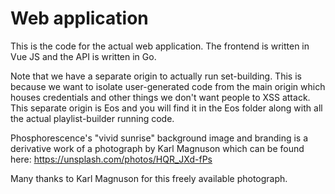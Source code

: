 # Web application

This is the code for the actual web application. The frontend is written in Vue JS and the API is written in Go.

Note that we have a separate origin to actually run set-building. This is because we want to isolate user-generated code from the main origin which houses credentials and other things we don't want people to XSS attack. This separate origin is Eos and you will find it in the Eos folder along with all the actual playlist-builder running code.

Phosphorescence's "vivid sunrise" background image and branding is a derivative work of a photograph by Karl Magnuson which can be found here: https://unsplash.com/photos/HQR_JXd-fPs

Many thanks to Karl Magnuson for this freely available photograph.